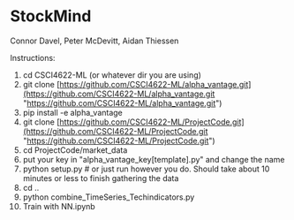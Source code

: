 # StockMind 

Connor Davel, Peter McDevitt, Aidan Thiessen


Instructions:

1) cd CSCI4622-ML (or whatever dir you are using)
2) git clone [https://github.com/CSCI4622-ML/alpha_vantage.git](https://github.com/CSCI4622-ML/alpha_vantage.git "https://github.com/CSCI4622-ML/alpha_vantage.git")
3) pip install -e alpha_vantage
4) git clone [https://github.com/CSCI4622-ML/ProjectCode.git](https://github.com/CSCI4622-ML/ProjectCode.git "https://github.com/CSCI4622-ML/ProjectCode.git")
5) cd ProjectCode/market_data
6) put your key in "alpha_vantage_key[template].py" and change the name
7) python setup.py # or just run however you do. Should take about 10 minutes or less to finish gathering the data
8) cd ..
9) python combine_TimeSeries_Techindicators.py
10) Train with NN.ipynb
